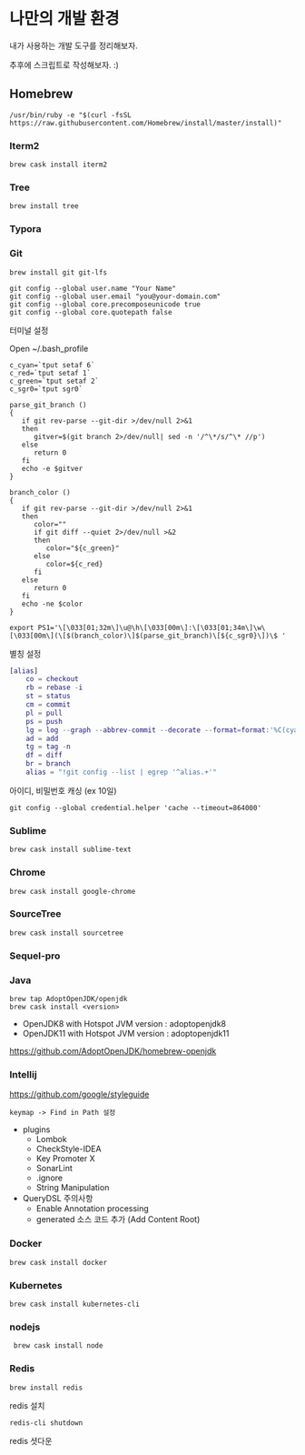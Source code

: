 # 나만의 개발 환경 

내가 사용하는 개발 도구를 정리해보자. 

추후에 스크립트로 작성해보자. :)

## Homebrew

```
/usr/bin/ruby -e "$(curl -fsSL https://raw.githubusercontent.com/Homebrew/install/master/install)"
```



### Iterm2

```
brew cask install iterm2
```

### Tree

```
brew install tree
```





### Typora



### Git

```
brew install git git-lfs

git config --global user.name "Your Name"
git config --global user.email "you@your-domain.com"
git config --global core.precomposeunicode true
git config --global core.quotepath false
```

터미널 설정 

Open ~/.bash_profile

```
c_cyan=`tput setaf 6` 
c_red=`tput setaf 1` 
c_green=`tput setaf 2` 
c_sgr0=`tput sgr0`

parse_git_branch ()
{
   if git rev-parse --git-dir >/dev/null 2>&1
   then
      gitver=$(git branch 2>/dev/null| sed -n '/^\*/s/^\* //p')
   else
      return 0
   fi
   echo -e $gitver
}

branch_color ()
{
   if git rev-parse --git-dir >/dev/null 2>&1
   then
      color=""
      if git diff --quiet 2>/dev/null >&2
      then
         color="${c_green}"
      else
         color=${c_red}
      fi
   else
      return 0
   fi
   echo -ne $color
}

export PS1='\[\033[01;32m\]\u@\h\[\033[00m\]:\[\033[01;34m\]\w\[\033[00m\](\[$(branch_color)\]$(parse_git_branch)\[${c_sgr0}\])\$ '
```

별칭 설정 

```g
[alias]
    co = checkout
    rb = rebase -i
    st = status
    cm = commit
    pl = pull
    ps = push
    lg = log --graph --abbrev-commit --decorate --format=format:'%C(cyan)%h%C(reset) - %C(green)(%ar)%C(reset) %C(white)%s%C(reset) %C(dim white)- %an%C(reset)%C(yellow)%d%C(reset)' --all
    ad = add
    tg = tag -n
    df = diff
    br = branch
    alias = "!git config --list | egrep '^alias.+'"
```
아이디, 비밀번호 캐싱 (ex 10일)

```
git config --global credential.helper 'cache --timeout=864000'
```



### Sublime

```
brew cask install sublime-text
```

### Chrome

```
brew cask install google-chrome
```

### SourceTree

```
brew cask install sourcetree
```

### Sequel-pro

### Java

```
brew tap AdoptOpenJDK/openjdk
brew cask install <version>
```
- OpenJDK8 with Hotspot JVM version : adoptopenjdk8
- OpenJDK11 with Hotspot JVM version : adoptopenjdk11


https://github.com/AdoptOpenJDK/homebrew-openjdk


### Intellij

<https://github.com/google/styleguide>

```
keymap -> Find in Path 설정
```

- plugins 
  - Lombok 
  - CheckStyle-IDEA
  - Key Promoter X
  - SonarLint
  - .ignore 
  - String Manipulation
- QueryDSL 주의사항
  - Enable Annotation processing 
  - generated 소스 코드 추가 (Add Content Root)


### Docker

```
brew cask install docker
```

### Kubernetes

```
brew cask install kubernetes-cli
```


### nodejs

```
 brew cask install node
```

### Redis

```shell
brew install redis
```

redis 설치

```
redis-cli shutdown
```

redis 셧다운
